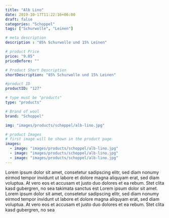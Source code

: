 ```yaml
---
title: "Alb Lino"
date: 2019-10-17T11:22:16+06:00
draft: false
categories: "Schoppel"
tags: ["Schurwolle", "Leinen"]

# meta description
description : "85% Schurwolle und 15% Leinen"

# product Price
price: "9.05"
priceBefore: ""

# Product Short Description
shortDescription: "85% Schurwolle und 15% Leinen"

#product ID
productID: "127"

# type must be "products"
type: "products"

# Brand of wool
brand: "Schoppel"

img: "images/products/schoppel/alb-lino.jpg"

# product Images
# first image will be shown in the product page
images:
  - image: "images/products/schoppel/alb-lino.jpg"
  - image: "images/products/schoppel/alb-lino.jpg"
  - image: "images/products/schoppel/alb-lino.jpg"
---
```


Lorem ipsum dolor sit amet, consetetur sadipscing elitr, sed diam nonumy eirmod tempor invidunt ut labore et dolore magna aliquyam erat, sed diam voluptua. At vero eos et accusam et justo duo dolores et ea rebum. Stet clita kasd gubergren, no sea takimata sanctus est Lorem ipsum dolor sit amet. Lorem ipsum dolor sit amet, consetetur sadipscing elitr, sed diam nonumy eirmod tempor invidunt ut labore et dolore magna aliquyam erat, sed diam voluptua. At vero eos et accusam et justo duo dolores et ea rebum. Stet clita kasd gubergren, no sea 
 
